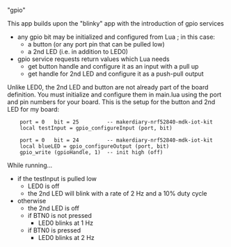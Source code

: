 
"gpio"

This app builds upon the "blinky" app with the introduction of gpio services
 - any gpio bit may be initialized and configured from Lua ; in this case:
   - a button (or any port pin that can be pulled low)
   - a 2nd LED (i.e. in addition to LED0)
 - gpio service requests return values which Lua needs
   - get button handle and configure it as an input with a pull up
   - get handle for 2nd LED and configure it as a push-pull output

Unlike LED0, the 2nd LED and button are not already part of the board
definition. You must initialize and configure them in main.lua using the port
and pin numbers for your board. This is the setup for the button and 2nd LED
for my board:

```
    port = 0   bit = 25         -- makerdiary-nrf52840-mdk-iot-kit
    local testInput = gpio_configureInput (port, bit)

    port = 0   bit = 24         -- makerdiary-nrf52840-mdk-iot-kit
    local blueLED = gpio_configureOutput (port, bit)
    gpio_write (gpioHandle, 1)  -- init high (off)
```

While running...
 - if the testInput is pulled low
   - LED0 is off
   - the 2nd LED will blink with a rate of 2 Hz and a 10% duty cycle
 - otherwise
   - the 2nd LED is off
   - if BTN0 is not pressed
     - LED0 blinks at 1 Hz
   - if BTN0 is pressed
     - LED0 blinks at 2 Hz

